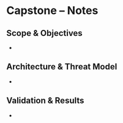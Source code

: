 # Capstone – Notes

## Scope & Objectives
- 

## Architecture & Threat Model
- 

## Validation & Results
- 